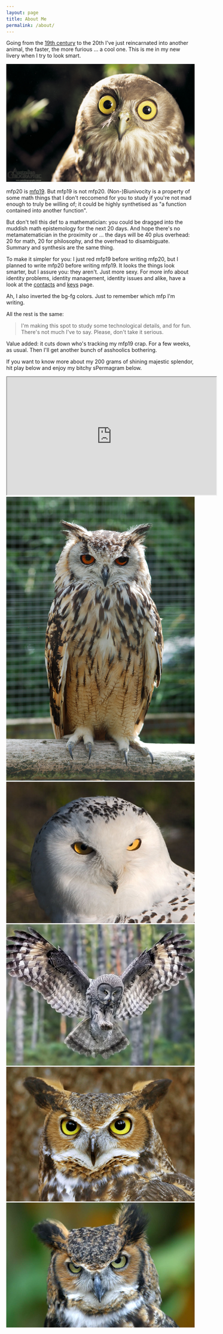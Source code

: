 ```yaml
---
layout: page
title: About Me
permalink: /about/
---
```


Going from the [19th century](https://mfp19.github.io/) to the 20th I've just reincarnated into another animal, the faster, the more furious ... a cool one. 
This is me in my new livery when I try to look smart.

<img src="/resources/mfp20.jpg">

mfp20 is [mfp19](https://mfp19.github.io/about/). But mfp19 is not mfp20. (Non-)Biunivocity is a property of some math things that
I don't reccomend for you to study if you're not mad enough to truly be willing of; it could be highly synthetised as 
"a function contained into another function". 

But don't tell this def to a mathematician: you could be dragged into the muddish math epistemology for the next 20 days. And hope there's no
metamatematician in the proximity or ... the days will be 40 plus overhead: 20 for math, 20 for philosophy, and the overhead to disambiguate. 
Summary and synthesis are the same thing.

To make it simpler for you: I just red mfp19 before writing mfp20, but I planned to write mfp20 before writing mfp19. It looks the things look smarter, 
but I assure you: they aren't. Just more sexy.
For more info about identity problems, identity management, identity issues and alike, have a look at the [contacts](contact/) and [keys](keys/) page.

Ah, I also inverted the bg-fg colors. Just to remember which mfp I'm writing.

All the rest is the same:

> I'm making this spot to study some technological details, and for fun. 
> There's not much I've to say. Please, don't take it serious.

Value added: it cuts down who's tracking my mfp19 crap. For a few weeks, as usual. Then I'll get another bunch of asshoolics bothering.

If you want to know more about my 200 grams of shining majestic splendor, hit play below and enjoy my bitchy sPermagram below.

<iframe width="560" height="315" src="https://www.youtube.com/embed/Hphwfq1wLJs">Rod Stewart - Da Ya Think I'm Sexy?</iframe>

<img src="/resources/mfp20_fullbody.jpg">
<img src="/resources/mfp20_atwork.jpg">
<img src="/resources/mfp20_approaching.jpg">
<img src="/resources/mfp20_upset.jpg">
<img src="/resources/mfp20_angry.jpg">

